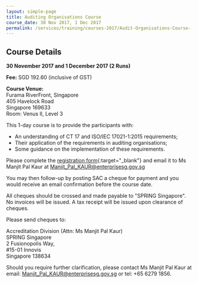 ```yaml
---
layout: simple-page
title: Auditing Organisations Course
course_date: 30 Nov 2017, 1 Dec 2017
permalink: /services/training/courses-2017/Audit-Organisations-Course--30-November---01-December-2017
---
```


## Course Details
**30 November 2017 and 1 December 2017 (2 Runs)**

**Fee:** SGD 192.60 (inclusive of GST)
 
**Course Venue:**  
Furama RiverFront, Singapore  
405 Havelock Road  
Singapore 169633  
Room: Venus II, Level 3 
 
This 1-day course is to provide the participants with: 
* An understanding of CT 17 and ISO/IEC 17021-1:2015 requirements;  
* Their application of the requirements in auditing organisations;  
* Some guidance on the implementation of these requirements. 
 
Please complete the [registration form](/files/registration-forms/Registration-form-(AO-30-Nov-and-01-Dec-2017).docx){:target="_blank"} and email it to Ms Manjit Pal Kaur at <Manjit_Pal_KAUR@enterprisesg.gov.sg> 
 
You may then follow-up by posting SAC a cheque for payment and you would receive an email confirmation before the course date.    
  
All cheques should be crossed and made payable to "SPRING Singapore".  No invoices will be issued. A tax receipt will be issued upon clearance of cheques.  
  
Please send cheques to:  

Accreditation Division (Attn: Ms Manjit Pal Kaur)  
SPRING Singapore  
2 Fusionopolis Way,  
#15-01 Innovis  
Singapore 138634
 
Should you require further clarification, please contact Ms Manjit Pal Kaur at email: <Manjit_Pal_KAUR@enterprisesg.gov.sg> or tel: +65 6279 1856. 
